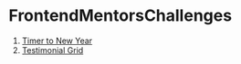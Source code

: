 # FrontendMentorsChallenges
 
1. [Timer to New Year](https://denisshkarinov.github.io/FrontendMentorsChallenges/CountdownTimer/)
2. [Testimonial Grid](https://denisshkarinov.github.io/FrontendMentorsChallenges/TestimonialGrid/)